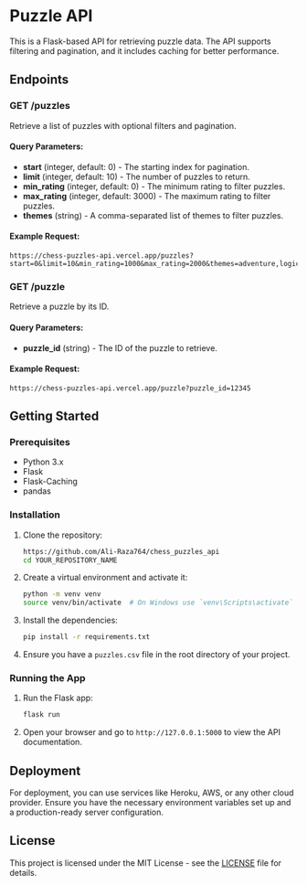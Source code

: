 # Puzzle API

This is a Flask-based API for retrieving puzzle data. The API supports filtering and pagination, and it includes caching for better performance.

## Endpoints

### GET /puzzles

Retrieve a list of puzzles with optional filters and pagination.

#### Query Parameters:

- **start** (integer, default: 0) - The starting index for pagination.
- **limit** (integer, default: 10) - The number of puzzles to return.
- **min_rating** (integer, default: 0) - The minimum rating to filter puzzles.
- **max_rating** (integer, default: 3000) - The maximum rating to filter puzzles.
- **themes** (string) - A comma-separated list of themes to filter puzzles.

#### Example Request:
```plaintext
https://chess-puzzles-api.vercel.app/puzzles?start=0&limit=10&min_rating=1000&max_rating=2000&themes=adventure,logic
```

### GET /puzzle

Retrieve a puzzle by its ID.

#### Query Parameters:

- **puzzle_id** (string) - The ID of the puzzle to retrieve.

#### Example Request:
```plaintext
https://chess-puzzles-api.vercel.app/puzzle?puzzle_id=12345
```

## Getting Started

### Prerequisites

- Python 3.x
- Flask
- Flask-Caching
- pandas

### Installation

1. Clone the repository:
   ```sh
   https://github.com/Ali-Raza764/chess_puzzles_api
   cd YOUR_REPOSITORY_NAME
   ```

2. Create a virtual environment and activate it:
   ```sh
   python -m venv venv
   source venv/bin/activate  # On Windows use `venv\Scripts\activate`
   ```

3. Install the dependencies:
   ```sh
   pip install -r requirements.txt
   ```

4. Ensure you have a `puzzles.csv` file in the root directory of your project.

### Running the App

1. Run the Flask app:
   ```sh
   flask run
   ```

2. Open your browser and go to `http://127.0.0.1:5000` to view the API documentation.

## Deployment

For deployment, you can use services like Heroku, AWS, or any other cloud provider. Ensure you have the necessary environment variables set up and a production-ready server configuration.

## License

This project is licensed under the MIT License - see the [LICENSE](LICENSE) file for details.